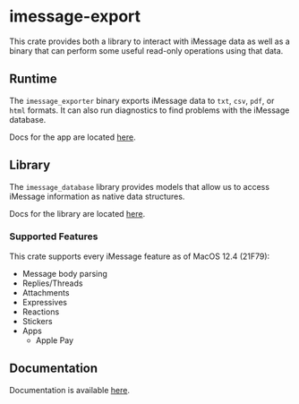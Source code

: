 # imessage-export

This crate provides both a library to interact with iMessage data as well as a binary that can perform some useful read-only operations using that data.

## Runtime

The `imessage_exporter` binary exports iMessage data to `txt`, `csv`, `pdf`, or `html` formats. It can also run diagnostics to find problems with the iMessage database.

Docs for the app are located [here](/docs/binary/).

## Library

The `imessage_database` library provides models that allow us to access iMessage information as native data structures.

Docs for the library are located [here](/docs/library/).

### Supported Features

This crate supports every iMessage feature as of MacOS 12.4 (21F79):

- Message body parsing
- Replies/Threads
- Attachments
- Expressives
- Reactions
- Stickers
- Apps
  - Apple Pay

## Documentation

Documentation is available [here](/docs/).
